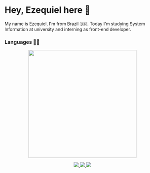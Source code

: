 # Hey, Ezequiel here 🦁
My name is Ezequiel, I'm from Brazil 🇧🇷. Today I'm studying System Information at university and interning as front-end developer.

### Languages 👨‍💻
<p align='center'>
  <a href="#"><img src="https://github-readme-stats.vercel.app/api/top-langs/?username=EzequielAS&layout=compact&theme=dark&count_private=true" width="350"></a>
</p>
<p align='center'>
  <a href="https://wa.me/5579991542456?text=Olá!%20Ezequiel%20vim%20do%20Github" target="__blank">
    <img src="https://img.shields.io/badge/WHATSAPP-%2325D366.svg?&style=for-the-badge&logo=whatsapp&logoColor=white" />    
  </a>
  <a href="https://www.linkedin.com/in/ezequiel-alves-3b09a21a6/" target="__blank">
    <img src="https://img.shields.io/badge/linkedin-%230077B5.svg?&style=for-the-badge&logo=linkedin&logoColor=white" />
  </a>
  <a href="https://www.instagram.com/_ezequielalves_/" target="__blank">
    <img src="https://img.shields.io/badge/instagram-%23E4405F.svg?&style=for-the-badge&logo=instagram&logoColor=white" />        
  </a>
  </p>

